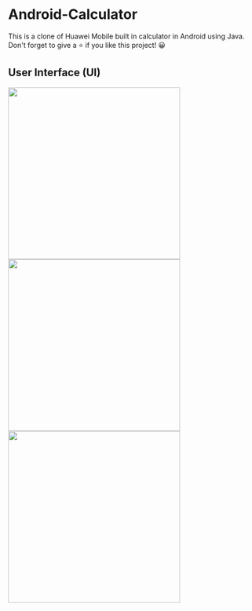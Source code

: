 # Android-Calculator
This is a clone of Huawei Mobile built in calculator in Android using Java. Don't forget to give a ⭐️ if you like this project! 😀

## User Interface (UI)
<img src="https://github.com/shahmir-ahmed/Android-Calculator/assets/112096617/4039d1f8-7d0d-40d8-9343-aa963ca2c5ca" height="350px"/>
<img src="https://github.com/shahmir-ahmed/Android-Calculator/assets/112096617/75f11823-5502-499a-83e6-c88df5e35f3c" height="350px"/>
<img src="https://github.com/shahmir-ahmed/Android-Calculator/assets/112096617/120dca42-2430-4f15-aca1-acd52a29f8a3" height="350px"/>

<!-- ![image](https://github.com/shahmir-ahmed/Android-Calculator/assets/112096617/4039d1f8-7d0d-40d8-9343-aa963ca2c5ca)
![image](https://github.com/shahmir-ahmed/Android-Calculator/assets/112096617/75f11823-5502-499a-83e6-c88df5e35f3c)
![image](https://github.com/shahmir-ahmed/Android-Calculator/assets/112096617/120dca42-2430-4f15-aca1-acd52a29f8a3) -->
